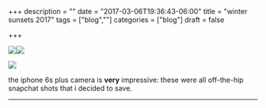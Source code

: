 +++
description = ""
date = "2017-03-06T19:36:43-06:00"
title = "winter sunsets 2017"
tags = ["blog",""]
categories = ["blog"]
draft = false

+++

[![](/img/sun1.jpg#half-left)](/img/sun1.jpg)[![](/img/sun3.jpg#half-right)](/img/sun3.jpg)

[![](/img/sun2.jpg#full-center)](/img/sun2.jpg)

the iphone 6s plus camera is **very** impressive: these were all off-the-hip snapchat shots that i decided to save.

---
